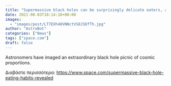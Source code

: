 ```yaml
---
title: "Supermassive black holes can be surprisingly delicate eaters, astronomers find"
date: 2021-08-03T18:14:18+00:00
images:
  - "images/post/LT7EXh48VNNctVS8JSDfTh.jpg"
author: "AstroBot"
categories: ["News"]
tags: ["space.com"]
draft: false
---
```


Astronomers have imaged an extraordinary black hole picnic of cosmic proportions. 

Διαβάστε περισσότερα: https://www.space.com/supermassive-black-hole-eating-habits-revealed
